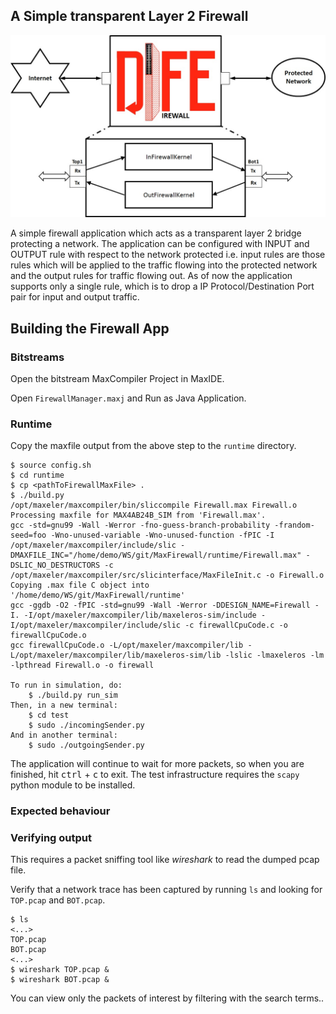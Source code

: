 ## A Simple transparent Layer 2 Firewall 

![](https://github.com/prajithrg/MaxFirewall/blob/master/Firewall.jpg)

A simple firewall application which acts as a transparent layer 2 bridge protecting a network. The application can be configured with INPUT and OUTPUT rule with respect to the network protected i.e. input rules are those rules which will be applied to the traffic flowing into the protected network and the output rules for traffic flowing out. As of now the application supports only a single rule, which is to drop a IP Protocol/Destination Port pair for input and output traffic.

## Building the Firewall App

### Bitstreams

Open the bitstream MaxCompiler Project in MaxIDE.

Open `FirewallManager.maxj` and Run as Java Application.

### Runtime

Copy the maxfile output from the above step to the `runtime` directory.

``` 
$ source config.sh
$ cd runtime
$ cp <pathToFirewallMaxFile> .
$ ./build.py
/opt/maxeler/maxcompiler/bin/sliccompile Firewall.max Firewall.o
Processing maxfile for MAX4AB24B_SIM from 'Firewall.max'.
gcc -std=gnu99 -Wall -Werror -fno-guess-branch-probability -frandom-seed=foo -Wno-unused-variable -Wno-unused-function -fPIC -I /opt/maxeler/maxcompiler/include/slic -DMAXFILE_INC="/home/demo/WS/git/MaxFirewall/runtime/Firewall.max" -DSLIC_NO_DESTRUCTORS -c /opt/maxeler/maxcompiler/src/slicinterface/MaxFileInit.c -o Firewall.o 
Copying .max file C object into '/home/demo/WS/git/MaxFirewall/runtime'
gcc -ggdb -O2 -fPIC -std=gnu99 -Wall -Werror -DDESIGN_NAME=Firewall -I. -I/opt/maxeler/maxcompiler/lib/maxeleros-sim/include -I/opt/maxeler/maxcompiler/include/slic -c firewallCpuCode.c -o firewallCpuCode.o
gcc firewallCpuCode.o -L/opt/maxeler/maxcompiler/lib -L/opt/maxeler/maxcompiler/lib/maxeleros-sim/lib -lslic -lmaxeleros -lm -lpthread Firewall.o -o firewall

To run in simulation, do:
	$ ./build.py run_sim
Then, in a new terminal:
	$ cd test
	$ sudo ./incomingSender.py
And in another terminal:
	$ sudo ./outgoingSender.py
```

The application will continue to wait for more packets, so when you are finished, hit <kbd>ctrl</kbd> + <kbd>c</kbd> to exit. The test infrastructure requires the `scapy` python module to be installed.


### Expected behaviour


### Verifying output

This requires a packet sniffing tool like *wireshark* to read the dumped pcap file.

Verify that a network trace has been captured by running `ls` and looking for `TOP.pcap` and `BOT.pcap`.

```
$ ls
<...>
TOP.pcap
BOT.pcap
<...>
$ wireshark TOP.pcap &
$ wireshark BOT.pcap &
```

You can view only the packets of interest by filtering with the search terms..
